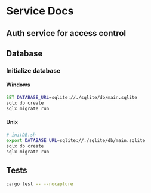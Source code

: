 # Service Docs

## Auth service for access control

## Database

### Initialize database

#### Windows

```cmd
SET DATABASE_URL=sqlite://./sqlite/db/main.sqlite
sqlx db create
sqlx migrate run
```

#### Unix

```bash
# initDB.sh
export DATABASE_URL=sqlite://./sqlite/db/main.sqlite
sqlx db create
sqlx migrate run
```

## Tests

```bash
cargo test -- --nocapture
```
